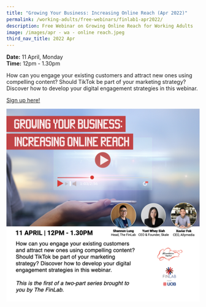 ```yaml
---
title: "Growing Your Business: Increasing Online Reach (Apr 2022)"
permalink: /working-adults/free-webinars/finlab1-apr2022/
description: Free Webinar on Growing Online Reach for Working Adults
image: /images/apr - wa - online reach.jpeg
third_nav_title: 2022 Apr
---
```

**Date:** 11 April, Monday
<br> **Time:** 12pm - 1.30pm

How can you engage your existing customers and attract new ones using compelling content? Should TikTok be part of your marketing strategy? Discover how to develop your digital engagement strategies in this webinar.   

[Sign up here!](https://go.gov.sg/wa-finlab1-apr22)

![Free webinar on digital marketing for businesses](/images/wa-online-reach.jpeg)